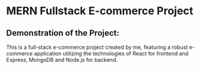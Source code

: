 <h1>MERN Fullstack E-commerce Project</h1>

<h2>Demonstration of the Project:</h2>

<p>
  This is a full-stack e-commerce project created by me, featuring a robust e-commerce application utilizing the technologies of React for frontend and Express, MongoDB and Node.js for backend.
</p>
